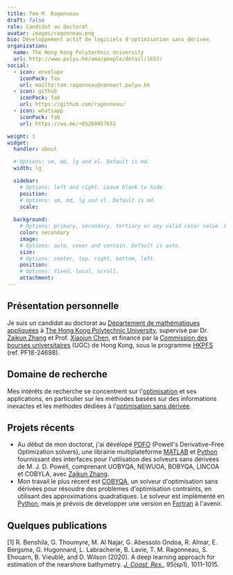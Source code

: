 ```yaml
---
title: Tom M. Ragonneau
draft: false
role: Candidat au doctorat
avatar: images/ragonneau.png
bio: Développement actif de logiciels d'optimisation sans dérivée.
organization:
  name: The Hong Kong Polytechnic University
  url: http://www.polyu.hk/ama/people/detail/1657/
social:
  - icon: envelope
    iconPack: fas
    url: mailto:tom.ragonneau@connect.polyu.hk
  - icon: github
    iconPack: fab
    url: https://github.com/ragonneau/
  - icon: whatsapp
    iconPack: fab
    url: https://wa.me/+85269957651

weight: 1
widget:
  handler: about

  # Options: sm, md, lg and xl. Default is md.
  width: lg

  sidebar:
    # Options: left and right. Leave blank to hide.
    position:
    # Options: sm, md, lg and xl. Default is md.
    scale:
  
  background:
    # Options: primary, secondary, tertiary or any valid color value. Default is primary.
    color: secondary
    image:
    # Options: auto, cover and contain. Default is auto.
    size:
    # Options: center, top, right, bottom, left.
    position:
    # Options: fixed, local, scroll.
    attachment: 
---
```


## Présentation personnelle

Je suis un candidat au doctorat au [Département de mathématiques appliquées](https://www.polyu.edu.hk/ama/) à [The Hong Kong Polytechnic University](https://www.polyu.edu.hk/), supervisé par Dr. [Zaikun Zhang](https://zhangzk.net/) et Prof. [Xiaojun Chen](https://www.polyu.edu.hk/ama/staff/xjchen/ChenXJ.htm), et financé par la [Commission des bourses universitaires](https://www.ugc.edu.hk/) (UGC) de Hong Kong, sous le programme [HKPFS](https://cerg1.ugc.edu.hk/hkpfs/) (ref. PF18-24698).

## Domaine de recherche

Mes intérêts de recherche se concentrent sur l'[optimisation](https://en.wikipedia.org/wiki/mathematical_optimization) et ses applications, en particulier sur les méthodes basées sur des informations inexactes et les méthodes dédiées à l'[optimisation sans dérivée](https://en.wikipedia.org/wiki/Derivative-free_optimization).

## Projets récents

- Au début de mon doctorat, j'ai dévélopé [PDFO](https://www.pdfo.net/) (Powell's Derivative-Free Optimization solvers), une librairie multiplateforme [MATLAB](https://www.mathworks.com/) et [Python](https://www.python.org/) fournissant des interfaces pour l'utilisation des solveurs sans dérivées de M. J. D. Powell, comprenant UOBYQA, NEWUOA, BOBYQA, LINCOA et COBYLA, avec [Zaikun Zhang](https://www.zhangzk.net/).
- Mon travail le plus récent est [COBYQA](https://cobyqa.readthedocs.io/), un solveur d'optimisation sans dérivées pour résoudre des problèmes d'optimisation contraints, en utilisant des approximations quadratiques. Le solveur est implémenté en [Python](https://www.python.org/), mais je prévois de développer une version en [Fortran](https://fortran-lang.org/) à l'avenir.

## Quelques publications

[1] R. Benshila, G. Thoumyre, M. Al Najar, G. Abessolo Ondoa, R. Almar, E. Bergsma, G. Hugonnard, L. Labracherie, B. Lavie, T. M. Ragonneau, S. Ehouarn, B. Vieublé, and D. Wilson (2020). A deep learning approach for estimation of the nearshore bathymetry. [*J. Coast. Res.*](https://meridian.allenpress.com/jcr), 95(sp1), 1011&ndash;1015.
